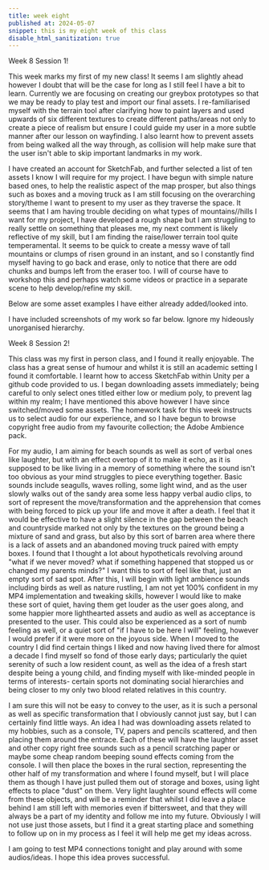 ```yaml
---
title: week eight
published at: 2024-05-07
snippet: this is my eight week of this class
disable_html_sanitization: true
---
```


Week 8 Session 1!

This week marks my first of my new class! It seems I am slightly ahead however I doubt that will be the
case for long as I still feel I have a bit to learn. Currently we are focusing on creating our
greybox prototypes so that we may be ready to play test and import our final assets. I re-familiarised
myself with the terrain tool after clarifying how to paint layers and used upwards of six different
textures to create different paths/areas not only to create a piece of realism but ensure I could
guide my user in a more subtle manner after our lesson on wayfinding. I also learnt how to prevent
assets from being walked all the way through, as collision will help make sure that the user isn't
able to skip important landmarks in my work. 

I have created an account for SketchFab, and further selected a list of ten assets I know I will require
for my project. I have begun with simple nature based ones, to help the realistic aspect of the map 
prosper, but also things such as boxes and a moving truck as I am still focusing on the overarching
story/theme I want to present to my user as they traverse the space. It seems that I am having trouble
deciding on what types of mountains//hills I want for my project, I have developed a rough shape but I
am struggling to really settle on something that pleases me, my next comment is likely reflective of
my skill, but I am finding the raise/lower terrain tool quite temperamental. It seems to be quick to 
create a messy wave of tall mountains or clumps of risen ground in an instant, and so I constantly
find myself having to go back and erase, only to notice that there are odd chunks and bumps left from
the eraser too. I will of course have to workshop this and perhaps watch some videos or practice in a
separate scene to help develop/refine my skill. 

Below are some asset examples I have either already added/looked into.



I have included screenshots of my work so far below. Ignore my hideously unorganised hierarchy. 





Week 8 Session 2!

This class was my first in person class, and I found it really enjoyable. The class has a great sense of
humour and whilst it is still an academic setting I found it comfortable. I learnt how to access 
SketchFab within Unity per a github code provided to us. I began downloading assets immediately; being
careful to only select ones titled either low or medium poly, to prevent lag within my realm; I have
mentioned this above however I have since switched/moved some assets. The homework task for this week
instructs us to select audio for our experience, and so I have begun to browse copyright free audio
from my favourite collection; the Adobe Ambience pack. 

For my audio, I am aiming for beach sounds as well as sort of verbal ones like laughter, but with an
effect overtop of it to make it echo, as it is supposed to be like living in a memory of something
where the sound isn't too obvious as your mind struggles to piece everything together. Basic sounds
include seagulls, waves rolling, some light wind, and as the user slowly walks out of the sandy area
some less happy verbal audio clips, to sort of represent the move/transformation and the apprehension
that comes with being forced to pick up your life and move it after a death. 
I feel that it would be effective to have a slight silence in the gap between the beach and countryside
marked not only by the textures on the ground being a mixture of sand and grass, but also by this sort 
of barren area where there is a lack of assets and an abandoned moving truck paired with empty boxes. 
I found that I thought a lot about hypotheticals revolving around "what if we never moved? what if
something happened that stopped us or changed my parents minds?" I want this to sort of feel like that,
just an empty sort of sad spot. 
After this, I will begin with light ambience sounds including birds as well as nature rustling, I am not
yet 100% confident in my MP4 implementation and tweaking skills, however I would like to make these
sort of quiet, having them get louder as the user goes along, and some happier more lighthearted assets
and audio as well as acceptance is presented to the user. This could also be experienced as a sort of 
numb feeling as well, or a quiet sort of "if I have to be here I will" feeling, however I would prefer
if it were more on the joyous side. 
When I moved to the country I did find certain things I liked and now having lived there for almost a 
decade I find myself so fond of those early days; particularly the quiet serenity of such a low 
resident count, as well as the idea of a fresh start despite being a young child, and finding myself
with like-minded people in terms of interests- certain sports not dominating social hierarchies and
being closer to my only two blood related relatives in this country. 

I am sure this will not be easy to convey to the user, as it is such a personal as well as specific
transformation that I obviously cannot just say, but I can certainly find little ways. An idea I had
was downloading assets related to my hobbies, such as a console, TV, papers and pencils scattered, 
and then placing them around the entrace. Each of these will have the laughter asset and other copy
right free sounds such as a pencil scratching paper or maybe some cheap random beeping sound effects
coming from the console. I will then place the boxes in the rural section, representing the other half
of my transformation and where I found myself, but I will place them as though I have just pulled them
out of storage and boxes, using light effects to place "dust" on them. Very light laughter sound effects
will come from these objects, and will be a reminder that whilst I did leave a place behind I am still
left with memories even if bittersweet, and that they will always be a part of my identity and follow
me into my future. Obviously I will not use just those assets, but I find it a great starting place and
something to follow up on in my process as I feel it will help me get my ideas across.

I am going to test MP4 connections tonight and play around with some audios/ideas. I hope this idea
proves successful. 

